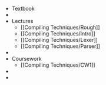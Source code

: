 - Textbook
-
- Lectures
	- [[Compiling Techniques/Rough]]
	- [[Compiling Techniques/Intro]]
	- [[Compiling Techniques/Lexer]]
	- [[Compiling Techniques/Parser]]
-
- Coursework
	- [[Compiling Techniques/CW1]]
-
-